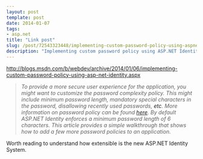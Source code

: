 ```yaml
---
layout: post
template: post
date: 2014-01-07
tags:
- asp.net
title: "Link post"
slug: /post/72543323448/implementing-custom-password-policy-using-aspnet
description: "Implementing custom password policy using ASP.NET Identity - .NET Web Development and Tools Blog - Site Home - MSDN Blogs"
---
```

<http://blogs.msdn.com/b/webdev/archive/2014/01/06/implementing-custom-password-policy-using-asp-net-identity.aspx>

<blockquote class="link_og_blockquote"><em><span>To provide a more secure user experience for the application, you might want to customize the password complexity policy. This might include minimum password length, mandatory special characters in the password, disallowing recently used passwords,&nbsp;</span><a>etc</a><span>. More information on password policy can be found&nbsp;</span><a href="http://en.wikipedia.org/wiki/Password_policy">here</a><span>. By default ASP.NET Identity enforces a minimum password length of 6 characters. This article provides a simple walkthrough that shows how to add a few more password policies to an application.</span></em></blockquote>
<p></p>
<p>Worth reading to understand how extensible is the new ASP.NET Identity System.</p>